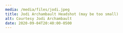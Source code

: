 ```yaml
---
media: /media/files/jodi.jpeg
title: Jodi Archambault Headshot (may be too small)
alt: Courtesy Jodi Archambault
date: 2020-09-04T20:40:00-0500
---
```

